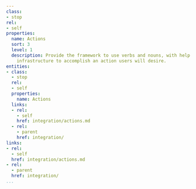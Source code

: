 ```yaml
---
class:
- stop
rel:
- self
properties:
  name: Actions
  sort: 3
  level: 1
  description: Provide the framework to use verbs and nouns, with help text, and webhook
    infrastructure to accomplish an action users will desire.
entities:
- class:
  - stop
  rel:
  - self
  properties:
    name: Actions
  links:
  - rel:
    - self
    href: integration/actions.md
  - rel:
    - parent
    href: integration/
links:
- rel:
  - self
  href: integration/actions.md
- rel:
  - parent
  href: integration/
...
```

